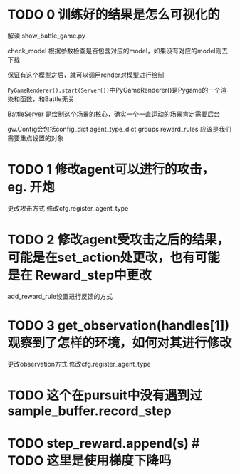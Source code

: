 # TODO 0 训练好的结果是怎么可视化的

解读 show_battle_game.py

check_model 根据参数检查是否包含对应的model，如果没有对应的model则去下载

保证有这个模型之后，就可以调用render对模型进行绘制

`PyGameRenderer().start(Server())`中PyGameRenderer()是Pygame的一个渲染和函数，和Battle无关

BattleServer 是绘制这个场景的核心，确实一个一直运动的场景肯定需要后台

gw.Config会包括config_dict agent_type_dict groups reward_rules 应该是我们需要重点设置的对象

# TODO 1 修改agent可以进行的攻击，eg. 开炮

更改攻击方式 修改cfg.register_agent_type


# TODO 2 修改agent受攻击之后的结果，可能是在set_action处更改，也有可能是在 Reward_step中更改

add_reward_rule设置进行反馈的方式

# TODO 3 get_observation(handles[1]) 观察到了怎样的环境，如何对其进行修改

更改observation方式 修改cfg.register_agent_type

# TODO 这个在pursuit中没有遇到过 sample_buffer.record_step

# TODO step_reward.append(s)  # TODO 这里是使用梯度下降吗